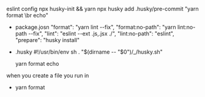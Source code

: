 eslint config
  npx husky-init && yarn
  npx husky add .husky/pre-commit "yarn format \br echo"

  * package.josn
    "format": "yarn lint --fix",
    "format:no-path": "yarn lint:no-path --fix",
    "lint": "eslint --ext .js,.jsx ./",
    "lint:no-path": "eslint",
    "prepare": "husky install"

  * .husky
    #!/usr/bin/env sh
    . "$(dirname -- "$0")/_/husky.sh"

    yarn format
    echo

when you create a file
  you run in 
  * yarn format